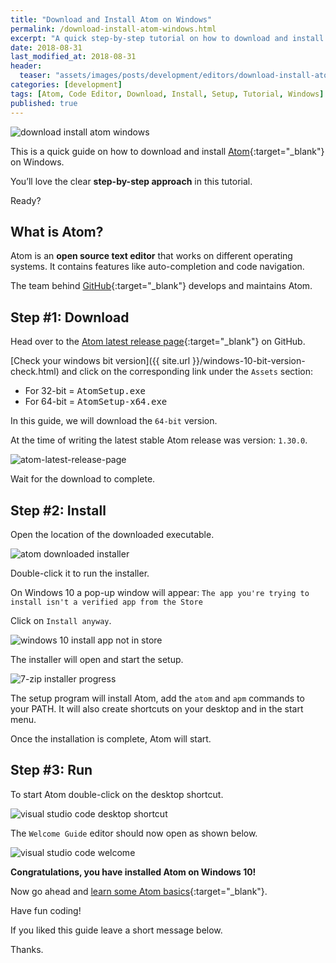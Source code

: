 ```yaml
---
title: "Download and Install Atom on Windows"
permalink: /download-install-atom-windows.html
excerpt: "A quick step-by-step tutorial on how to download and install Atom on Windows 10."
date: 2018-08-31
last_modified_at: 2018-08-31
header:
  teaser: "assets/images/posts/development/editors/download-install-atom-windows.png"
categories: [development]
tags: [Atom, Code Editor, Download, Install, Setup, Tutorial, Windows]
published: true
---
```


<img src="{{ site.url }}/assets/images/posts/development/editors/download-install-atom-windows.png" alt="download install atom windows" class="align-right title-image">

This is a quick guide on how to download and install [Atom](https://atom.io/){:target="_blank"} on Windows.

You’ll love the clear **step-by-step approach** in this tutorial.

Ready?

## What is Atom?

Atom is an **open source text editor** that works on different operating systems. It contains features like auto-completion and code navigation.

The team behind [GitHub](https://github.com/){:target="_blank"} develops and maintains Atom.

## Step #1: Download

Head over to the [Atom latest release page](https://github.com/atom/atom/releases/latest){:target="_blank"} on GitHub.

[Check your windows bit version]({{ site.url }}/windows-10-bit-version-check.html) and click on the corresponding link under the `Assets` section:

* For 32-bit = <kbd>AtomSetup.exe</kbd>
* For 64-bit = <kbd>AtomSetup-x64.exe</kbd>

In this guide, we will download the `64-bit` version.

At the time of writing the latest stable Atom release was version: `1.30.0`.

<img src="{{ site.url }}/assets/images/posts/development/editors/atom-latest-release-page.png" alt="atom-latest-release-page">

Wait for the download to complete.

## Step #2: Install

Open the location of the downloaded executable.

<img src="{{ site.url }}/assets/images/posts/development/editors/atom-downloaded-installer.png" alt="atom downloaded installer">

Double-click it to run the installer.

On Windows 10 a pop-up window will appear: `The app you're trying to install isn't a verified app from the Store`

Click on `Install anyway`.

<img src="{{ site.url }}/assets/images/posts/windows-10-install-app-not-in-store.png" alt="windows 10 install app not in store">

The installer will open and start the setup.

<img src="{{ site.url }}/assets/images/posts/development/editors/atom-installer-progress.png" alt="7-zip installer progress">

The setup program will install Atom, add the `atom` and `apm` commands to your PATH. It will also create shortcuts on your desktop and in the start menu.

Once the installation is complete, Atom will start.

## Step #3: Run

To start Atom double-click on the desktop shortcut.

<img src="{{ site.url }}/assets/images/posts/development/editors/atom-desktop-shortcut.png" alt="visual studio code desktop shortcut">

The `Welcome Guide` editor should now open as shown below.

<img src="{{ site.url }}/assets/images/posts/development/editors/atom-welcome-guide.png" alt="visual studio code welcome">

**Congratulations, you have installed Atom on Windows 10!**

Now go ahead and [learn some Atom basics](https://flight-manual.atom.io/getting-started/sections/atom-basics/){:target="_blank"}.

Have fun coding!

If you liked this guide leave a short message below.

Thanks.
